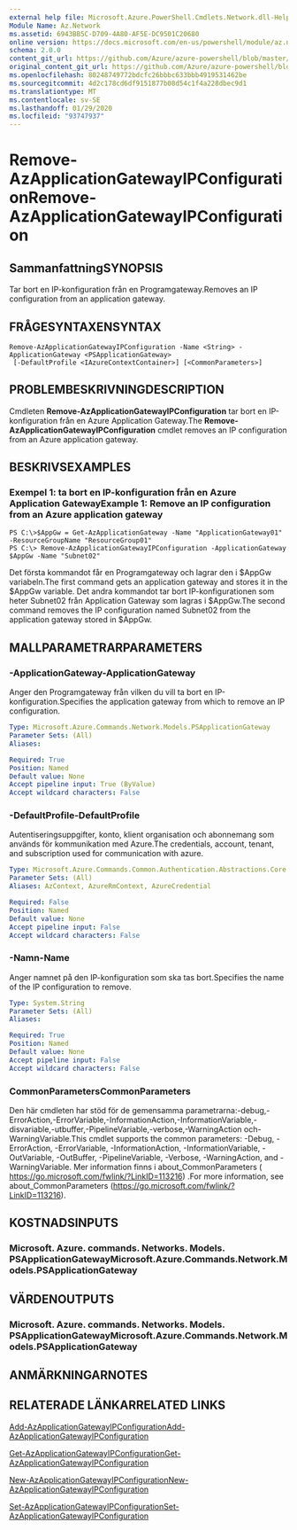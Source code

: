```yaml
---
external help file: Microsoft.Azure.PowerShell.Cmdlets.Network.dll-Help.xml
Module Name: Az.Network
ms.assetid: 6943BB5C-D709-4A80-AF5E-DC9501C20680
online version: https://docs.microsoft.com/en-us/powershell/module/az.network/remove-azapplicationgatewayipconfiguration
schema: 2.0.0
content_git_url: https://github.com/Azure/azure-powershell/blob/master/src/Network/Network/help/Remove-AzApplicationGatewayIPConfiguration.md
original_content_git_url: https://github.com/Azure/azure-powershell/blob/master/src/Network/Network/help/Remove-AzApplicationGatewayIPConfiguration.md
ms.openlocfilehash: 80248749772bdcfc26bbbc633bbb4919531462be
ms.sourcegitcommit: 4d2c178cd6df9151877b08d54c1f4a228dbec9d1
ms.translationtype: MT
ms.contentlocale: sv-SE
ms.lasthandoff: 01/29/2020
ms.locfileid: "93747937"
---
```

# <span data-ttu-id="6bbdc-101">Remove-AzApplicationGatewayIPConfiguration</span><span class="sxs-lookup"><span data-stu-id="6bbdc-101">Remove-AzApplicationGatewayIPConfiguration</span></span>

## <span data-ttu-id="6bbdc-102">Sammanfattning</span><span class="sxs-lookup"><span data-stu-id="6bbdc-102">SYNOPSIS</span></span>
<span data-ttu-id="6bbdc-103">Tar bort en IP-konfiguration från en Programgateway.</span><span class="sxs-lookup"><span data-stu-id="6bbdc-103">Removes an IP configuration from an application gateway.</span></span>

## <span data-ttu-id="6bbdc-104">FRÅGESYNTAXEN</span><span class="sxs-lookup"><span data-stu-id="6bbdc-104">SYNTAX</span></span>

```
Remove-AzApplicationGatewayIPConfiguration -Name <String> -ApplicationGateway <PSApplicationGateway>
 [-DefaultProfile <IAzureContextContainer>] [<CommonParameters>]
```

## <span data-ttu-id="6bbdc-105">PROBLEMBESKRIVNING</span><span class="sxs-lookup"><span data-stu-id="6bbdc-105">DESCRIPTION</span></span>
<span data-ttu-id="6bbdc-106">Cmdleten **Remove-AzApplicationGatewayIPConfiguration** tar bort en IP-konfiguration från en Azure Application Gateway.</span><span class="sxs-lookup"><span data-stu-id="6bbdc-106">The **Remove-AzApplicationGatewayIPConfiguration** cmdlet removes an IP configuration from an Azure application gateway.</span></span>

## <span data-ttu-id="6bbdc-107">BESKRIVS</span><span class="sxs-lookup"><span data-stu-id="6bbdc-107">EXAMPLES</span></span>

### <span data-ttu-id="6bbdc-108">Exempel 1: ta bort en IP-konfiguration från en Azure Application Gateway</span><span class="sxs-lookup"><span data-stu-id="6bbdc-108">Example 1: Remove an IP configuration from an Azure application gateway</span></span>
```
PS C:\>$AppGw = Get-AzApplicationGateway -Name "ApplicationGateway01" -ResourceGroupName "ResourceGroup01"
PS C:\> Remove-AzApplicationGatewayIPConfiguration -ApplicationGateway $AppGw -Name "Subnet02"
```

<span data-ttu-id="6bbdc-109">Det första kommandot får en Programgateway och lagrar den i $AppGw variabeln.</span><span class="sxs-lookup"><span data-stu-id="6bbdc-109">The first command gets an application gateway and stores it in the $AppGw variable.</span></span>
<span data-ttu-id="6bbdc-110">Det andra kommandot tar bort IP-konfigurationen som heter Subnet02 från Application Gateway som lagras i $AppGw.</span><span class="sxs-lookup"><span data-stu-id="6bbdc-110">The second command removes the IP configuration named Subnet02 from the application gateway stored in $AppGw.</span></span>

## <span data-ttu-id="6bbdc-111">MALLPARAMETRAR</span><span class="sxs-lookup"><span data-stu-id="6bbdc-111">PARAMETERS</span></span>

### <span data-ttu-id="6bbdc-112">-ApplicationGateway</span><span class="sxs-lookup"><span data-stu-id="6bbdc-112">-ApplicationGateway</span></span>
<span data-ttu-id="6bbdc-113">Anger den Programgateway från vilken du vill ta bort en IP-konfiguration.</span><span class="sxs-lookup"><span data-stu-id="6bbdc-113">Specifies the application gateway from which to remove an IP configuration.</span></span>

```yaml
Type: Microsoft.Azure.Commands.Network.Models.PSApplicationGateway
Parameter Sets: (All)
Aliases:

Required: True
Position: Named
Default value: None
Accept pipeline input: True (ByValue)
Accept wildcard characters: False
```

### <span data-ttu-id="6bbdc-114">-DefaultProfile</span><span class="sxs-lookup"><span data-stu-id="6bbdc-114">-DefaultProfile</span></span>
<span data-ttu-id="6bbdc-115">Autentiseringsuppgifter, konto, klient organisation och abonnemang som används för kommunikation med Azure.</span><span class="sxs-lookup"><span data-stu-id="6bbdc-115">The credentials, account, tenant, and subscription used for communication with azure.</span></span>

```yaml
Type: Microsoft.Azure.Commands.Common.Authentication.Abstractions.Core.IAzureContextContainer
Parameter Sets: (All)
Aliases: AzContext, AzureRmContext, AzureCredential

Required: False
Position: Named
Default value: None
Accept pipeline input: False
Accept wildcard characters: False
```

### <span data-ttu-id="6bbdc-116">-Namn</span><span class="sxs-lookup"><span data-stu-id="6bbdc-116">-Name</span></span>
<span data-ttu-id="6bbdc-117">Anger namnet på den IP-konfiguration som ska tas bort.</span><span class="sxs-lookup"><span data-stu-id="6bbdc-117">Specifies the name of the IP configuration to remove.</span></span>

```yaml
Type: System.String
Parameter Sets: (All)
Aliases:

Required: True
Position: Named
Default value: None
Accept pipeline input: False
Accept wildcard characters: False
```

### <span data-ttu-id="6bbdc-118">CommonParameters</span><span class="sxs-lookup"><span data-stu-id="6bbdc-118">CommonParameters</span></span>
<span data-ttu-id="6bbdc-119">Den här cmdleten har stöd för de gemensamma parametrarna:-debug,-ErrorAction,-ErrorVariable,-InformationAction,-InformationVariable,-disvariable,-utbuffer,-PipelineVariable,-verbose,-WarningAction och-WarningVariable.</span><span class="sxs-lookup"><span data-stu-id="6bbdc-119">This cmdlet supports the common parameters: -Debug, -ErrorAction, -ErrorVariable, -InformationAction, -InformationVariable, -OutVariable, -OutBuffer, -PipelineVariable, -Verbose, -WarningAction, and -WarningVariable.</span></span> <span data-ttu-id="6bbdc-120">Mer information finns i about_CommonParameters ( https://go.microsoft.com/fwlink/?LinkID=113216) .</span><span class="sxs-lookup"><span data-stu-id="6bbdc-120">For more information, see about_CommonParameters (https://go.microsoft.com/fwlink/?LinkID=113216).</span></span>

## <span data-ttu-id="6bbdc-121">KOSTNADS</span><span class="sxs-lookup"><span data-stu-id="6bbdc-121">INPUTS</span></span>

### <span data-ttu-id="6bbdc-122">Microsoft. Azure. commands. Networks. Models. PSApplicationGateway</span><span class="sxs-lookup"><span data-stu-id="6bbdc-122">Microsoft.Azure.Commands.Network.Models.PSApplicationGateway</span></span>

## <span data-ttu-id="6bbdc-123">VÄRDEN</span><span class="sxs-lookup"><span data-stu-id="6bbdc-123">OUTPUTS</span></span>

### <span data-ttu-id="6bbdc-124">Microsoft. Azure. commands. Networks. Models. PSApplicationGateway</span><span class="sxs-lookup"><span data-stu-id="6bbdc-124">Microsoft.Azure.Commands.Network.Models.PSApplicationGateway</span></span>

## <span data-ttu-id="6bbdc-125">ANMÄRKNINGAR</span><span class="sxs-lookup"><span data-stu-id="6bbdc-125">NOTES</span></span>

## <span data-ttu-id="6bbdc-126">RELATERADE LÄNKAR</span><span class="sxs-lookup"><span data-stu-id="6bbdc-126">RELATED LINKS</span></span>

[<span data-ttu-id="6bbdc-127">Add-AzApplicationGatewayIPConfiguration</span><span class="sxs-lookup"><span data-stu-id="6bbdc-127">Add-AzApplicationGatewayIPConfiguration</span></span>](./Add-AzApplicationGatewayIPConfiguration.md)

[<span data-ttu-id="6bbdc-128">Get-AzApplicationGatewayIPConfiguration</span><span class="sxs-lookup"><span data-stu-id="6bbdc-128">Get-AzApplicationGatewayIPConfiguration</span></span>](./Get-AzApplicationGatewayIPConfiguration.md)

[<span data-ttu-id="6bbdc-129">New-AzApplicationGatewayIPConfiguration</span><span class="sxs-lookup"><span data-stu-id="6bbdc-129">New-AzApplicationGatewayIPConfiguration</span></span>](./New-AzApplicationGatewayIPConfiguration.md)

[<span data-ttu-id="6bbdc-130">Set-AzApplicationGatewayIPConfiguration</span><span class="sxs-lookup"><span data-stu-id="6bbdc-130">Set-AzApplicationGatewayIPConfiguration</span></span>](./Set-AzApplicationGatewayIPConfiguration.md)


